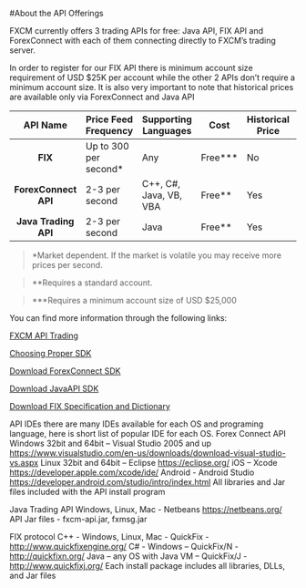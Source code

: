 #About the API Offerings

FXCM currently offers 3 trading APIs for free:  Java API, FIX API and ForexConnect with each of them connecting directly to FXCM’s trading server.
 
In order to register for our FIX API there is minimum account size requirement of USD $25K per account while the other 2 APIs don’t require a minimum account size. It is also very important to note that historical prices are available only via ForexConnect and Java API

|API Name|Price Feed Frequency|Supporting Languages|Cost|Historical Price|Support CFD|Support MT4|
|:---:|---|---|---|---|---|---|
|**FIX**|Up to 300 per second*|Any|Free***|No|Yes|No|
|**ForexConnect API**|2-3 per second|C++, C#, Java, VB, VBA|Free**|Yes|Yes|Limited Yes|
|**Java Trading API**|2-3 per second|Java|Free**|Yes|Yes|Limited Yes|


>*Market dependent. If the market is volatile you may receive more prices per second.

>**Requires a standard account.

>***Requires a minimum account size of USD $25,000


You can find more information through the following links:

[FXCM API Trading](https://www.fxcm.com/services/api-trading/)

[Choosing Proper SDK](http://fxcodebase.com/wiki/index.php/Choosing_Proper_SDK)

[Download ForexConnect SDK](http://www.fxcodebase.com/wiki/index.php/Download)

[Download JavaAPI SDK](https://apiwiki.fxcorporate.com/api/java/trading_sdk.zip)

[Download FIX Specification and Dictionary](https://www.fxcm.com/forms/eula/)

API IDEs 
there are many IDEs available for each OS and programing language, here is short list of popular IDE for each OS.
Forex Connect API 
	Windows 32bit and 64bit – Visual Studio 2005 and up
             https://www.visualstudio.com/en-us/downloads/download-visual-studio-vs.aspx
	Linux 32bit and 64bit – Eclipse     https://eclipse.org/
	iOS – Xcode   https://developer.apple.com/xcode/ide/
	Android - Android Studio    https://developer.android.com/studio/intro/index.html
	All libraries and Jar files included with the API install program

Java Trading API
	Windows, Linux, Mac  - Netbeans   https://netbeans.org/
	API Jar files - fxcm-api.jar, fxmsg.jar

FIX protocol
	C++ - Windows, Linux, Mac - QuickFix - http://www.quickfixengine.org/
	C# - Windows – QuickFix/N - http://quickfixn.org/
	Java – any OS with Java VM – QuickFix/J - http://www.quickfixj.org/
	Each install package includes all libraries, DLLs, and Jar files

